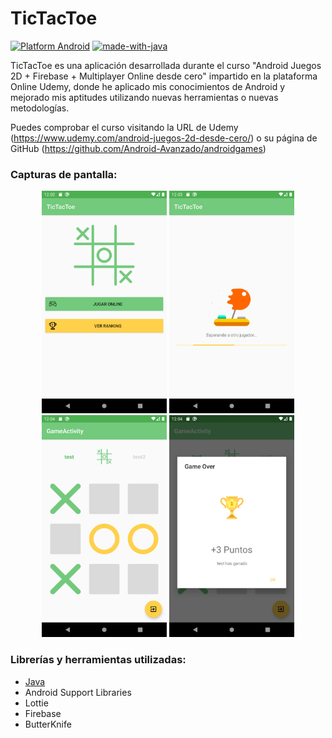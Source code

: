 # TicTacToe

[![Platform Android](https://img.shields.io/badge/platform-Android-blue.svg)](https://www.android.com)
[![made-with-java](https://img.shields.io/badge/Made%20with-Java-green.svg)](https://www.java.com/)



TicTacToe es una aplicación desarrollada durante el curso "Android Juegos 2D + Firebase + Multiplayer Online desde cero" impartido en la plataforma Online Udemy, donde he aplicado mis conocimientos de Android y mejorado mis aptitudes utilizando nuevas herramientas o nuevas metodologías.

Puedes comprobar el curso visitando la URL de Udemy (https://www.udemy.com/android-juegos-2d-desde-cero/) o su página de GitHub (https://github.com/Android-Avanzado/androidgames)

### Capturas de pantalla:

<p align="center">
  <img src="screensshots/game_intro_screen.png" width="200" alt="Intro Screen">
  <img src="screensshots/game_waiting_screen.png" width="200" alt="Intro Screen">
  <img src="screensshots/game_screen.png" width="200" alt="Intro Screen">
  <img src="screensshots/game_result_screen.png" width="200" alt="Intro Screen">
</p>


### Librerías y herramientas utilizadas:
* [Java](https://docs.oracle.com/javase/7/docs/)
* Android Support Libraries
* Lottie
* Firebase
* ButterKnife
